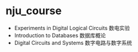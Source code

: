 # nju_course
- Experiments in Digital Logical Circuits 数电实验
- Introduction to Databases 数据库概论
- Digital Circuits and Systems 数字电路与数字系统
